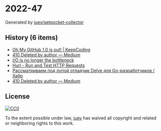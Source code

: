 # 2022-47

Generated by [juev/getpocket-collector](https://github.com/juev/getpocket-collector)

## History (6 items)

- [Oh My GitHub 1.0 is out! | KeepCoding](https://en.liujiacai.net/2022/11/26/oh-my-github-1-0/)
- [410 Deleted by author — Medium](https://medium.com/@kris-nova/experimenting-with-federation-and-migrating-accounts-eae61a688c3c)
- [I/O is no longer the bottleneck](https://benhoyt.com/writings/io-is-no-longer-the-bottleneck/)
- [Hurl - Run and Test HTTP Requests](https://hurl.dev/index.html)
- [Рассматриваем под лупой отладчик Delve для Go-разработчиков / Хабр](https://habr.com/ru/companies/ozontech/articles/701198/)
- [410 Deleted by author — Medium](https://medium.com/@kris-nova/hachyderm-infrastructure-74f518bc7472)

## License

[![CC0](https://mirrors.creativecommons.org/presskit/buttons/88x31/svg/cc-zero.svg)](https://creativecommons.org/publicdomain/zero/1.0/)

To the extent possible under law, [juev](https://github.com/juev) has waived all copyright and related or neighboring rights to this work.
